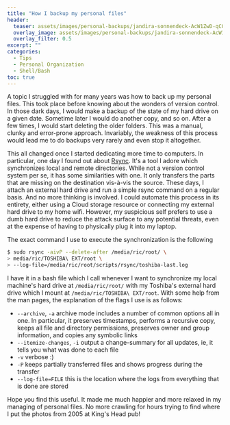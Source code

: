 ```yaml
---
title: "How I backup my personal files"
header:
  teaser: assets/images/personal-backups/jandira-sonnendeck-AcW1ZwD-qC0-unsplash.jpg
  overlay_image: assets/images/personal-backups/jandira-sonnendeck-AcW1ZwD-qC0-unsplash.jpg
  overlay_filter: 0.5
excerpt: ""
categories:
  - Tips
  - Personal Organization
  - Shell/Bash
toc: true
---
```


A topic I struggled with for many years was how to back up my personal files. This took place before knowing about the wonders of version control. In those dark days, I would make a backup of the state of my hard drive on a given date. Sometime later I would do another copy, and so on. After a few times, I would start deleting the older folders. This was a manual, clunky and error-prone approach. Invariably, the weakness of this process would lead me to do backups very rarely and even stop it altogether.

This all changed once I started dedicating more time to computers. In particular, one day I found out about [Rsync](https://rsync.samba.org/). It's a tool I adore which synchronizes local and remote directories. While not a version control system per se, it has some similarities with one. It only transfers the parts that are missing on the destination vis-à-vis the source. These days, I attach an external hard drive and run a simple rsync command on a regular basis. And no more thinking is involved. I could automate this process in its entirety, either using a Cloud storage resource or connecting my external hard drive to my home wifi. However, my suspicious self prefers to use a dumb hard drive to reduce the attack surface to any potential threats, even at the expense of having to physically plug it into my laptop.

The exact command I use to execute the synchronization is the following 

```bash
$ sudo rsync -aivP --delete-after /media/ric/root/ \
> media/ric/TOSHIBA\ EXT/root \
> --log-file=/media/ric/root/scripts/rsync/toshiba-last.log
```

I have it in a bash file which I call whenever I want to synchronize my local machine's hard drive at `/media/ric/root/` with my Toshiba's external hard drive which I mount at `/media/ric/TOSHIBA\ EXT/root`. With some help from the man pages, the explanation of the flags I use is as follows:
- `--archive`, `-a`            archive mode includes a number of common options all in one. In particular, it preserves timestamps, performs a recursive copy, keeps all file and directory permissions, preserves owner and group information, and copies any symbolic links
- `--itemize-changes`, `-i`    output a change-summary for all updates, ie, it tells you what was done to each file
- `-v`                         verbose :)
- `-P`                         keeps partially transferred files and shows progress during the transfer
- `--log-file=FILE`            this is the location where the logs from everything that is done are stored

Hope you find this useful. It made me much happier and more relaxed in my managing of personal files. No more crawling for hours trying to find where I put the photos from 2005 at King's Head pub!